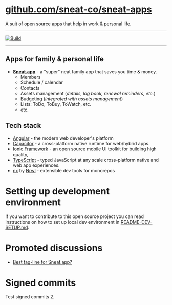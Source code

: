 # [github.com/sneat-co/sneat-apps](https://github.com/sneat-co/sneat-apps)

A suit of open source apps that help in work & personal life.

---

[![Build](https://github.com/sneat-co/sneat-apps/actions/workflows/build.yml/badge.svg)](https://github.com/sneat-co/sneat-apps/actions/workflows/build.yml)

---

## Apps for family & personal life

- [**Sneat.app**](https://sneat.app) - a "super" neat family app that saves you time & money.
  - Members
  - Schedule / calendar
  - Contacts
  - Assets management (_details, log book, renewal reminders, etc._)
  - Budgeting (_integrated with assets management_)
  - Lists: ToDo, ToBuy, ToWatch, etc.
  - etc.

[//]: # '## Apps for work'
[//]: # '- **Sneat.team** - provides authentication & org structure for below apps:'
[//]: # '    - [DataTug](src/apps/datatug) - SQL & HTTP queries workbench'
[//]: # '    - [ScrumSpace](src/apps/scrumspace) - daily scrums & retrospectives for agile teams '
[//]: # '    - [IssueNumber.One](src/apps/issuenumberone) - facilitates continuous **focused** feedback & improvements'

## Tech stack

- [Angular](https://angular.io/) - the modern web developer's platform
- [Capacitor](https://capacitorjs.com/) - a cross-platform native runtime for web/hybrid apps.
- [Ionic Framework](https://ionicframework.com/) - an open source mobile UI toolkit for building high quality,
- [TypeScript](https://www.typescriptlang.org/) - typed JavaScript at any scale
  cross-platform native and web app experiences.
- [nx](https://nx.dev/) by [Nrwl](https://nrwl.io/) - extensible dev tools for monorepos

# Setting up development environment

If you want to contribute to this open source project you can
read instructions on how to set up local dev environment in [README-DEV-SETUP.md](docs/README-DEV-SETUP.md).

# Promoted discussions

- [Best tag-line for Sneat.app?](https://github.com/sneat-co/sneat-apps/discussions/1568)

# Signed commits

Test signed commits 2.
